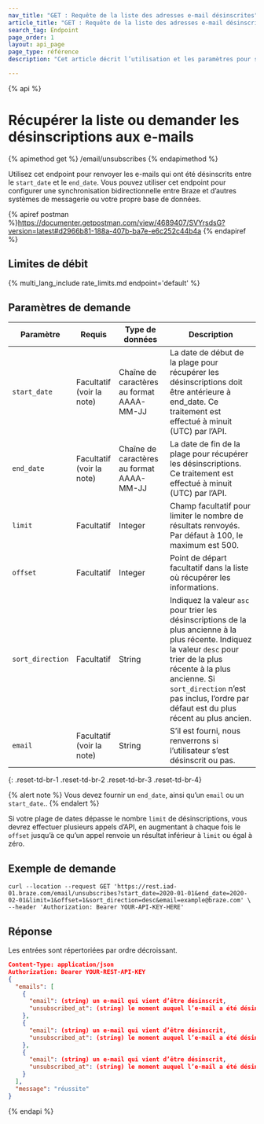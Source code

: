 ```yaml
---
nav_title: "GET : Requête de la liste des adresses e-mail désinscrites"
article_title: "GET : Requête de la liste des adresses e-mail désinscrites"
search_tag: Endpoint
page_order: 1
layout: api_page
page_type: référence
description: "Cet article décrit l’utilisation et les paramètres pour se servir de l’endpoint Braze Obtenir les désinscriptions aux e-mails."

---
```

{% api %}
# Récupérer la liste ou demander les désinscriptions aux e-mails
{% apimethod get %}
/email/unsubscribes
{% endapimethod %}

Utilisez cet endpoint pour renvoyer les e-mails qui ont été désinscrits entre le `start_date` et le `end_date`. Vous pouvez utiliser cet endpoint pour configurer une synchronisation bidirectionnelle entre Braze et d’autres systèmes de messagerie ou votre propre base de données.

{% apiref postman %}https://documenter.getpostman.com/view/4689407/SVYrsdsG?version=latest#d2966b81-188a-407b-ba7e-e6c252c44b4a {% endapiref %}

## Limites de débit

{% multi_lang_include rate_limits.md endpoint='default' %}

## Paramètres de demande

| Paramètre | Requis | Type de données | Description |
| ----------|-----------| ---------|------ |
| `start_date` | Facultatif <br>(voir la note) | Chaîne de caractères au format AAAA-MM-JJ| La date de début de la plage pour récupérer les désinscriptions doit être antérieure à end_date. Ce traitement est effectué à minuit (UTC) par l’API. |
| `end_date` | Facultatif <br>(voir la note) | Chaîne de caractères au format AAAA-MM-JJ | La date de fin de la plage pour récupérer les désinscriptions. Ce traitement est effectué à minuit (UTC) par l’API. |
| `limit` | Facultatif | Integer | Champ facultatif pour limiter le nombre de résultats renvoyés. Par défaut à 100, le maximum est 500. |
| `offset` | Facultatif | Integer | Point de départ facultatif dans la liste où récupérer les informations. |
| `sort_direction` | Facultatif | String | Indiquez la valeur `asc` pour trier les désinscriptions de la plus ancienne à la plus récente. Indiquez la valeur `desc` pour trier de la plus récente à la plus ancienne. Si `sort_direction` n’est pas inclus, l’ordre par défaut est du plus récent au plus ancien. |
| `email` | Facultatif <br>(voir la note) | String | S’il est fourni, nous renverrons si l’utilisateur s’est désinscrit ou pas. |
{: .reset-td-br-1 .reset-td-br-2 .reset-td-br-3  .reset-td-br-4}

{% alert note %}
Vous devez fournir un `end_date`, ainsi qu’un `email` ou un `start_date`..
{% endalert %}

Si votre plage de dates dépasse le nombre `limit` de désinscriptions, vous devrez effectuer plusieurs appels d’API, en augmentant à chaque fois le `offset` jusqu’à ce qu’un appel renvoie un résultat inférieur à `limit` ou égal à zéro.

## Exemple de demande 
```
curl --location --request GET 'https://rest.iad-01.braze.com/email/unsubscribes?start_date=2020-01-01&end_date=2020-02-01&limit=1&offset=1&sort_direction=desc&email=example@braze.com' \
--header 'Authorization: Bearer YOUR-API-KEY-HERE'
```

## Réponse

Les entrées sont répertoriées par ordre décroissant.

```json
Content-Type: application/json
Authorization: Bearer YOUR-REST-API-KEY
{
  "emails": [
    {
      "email": (string) un e-mail qui vient d’être désinscrit,
      "unsubscribed_at": (string) le moment auquel l’e-mail a été désinscrit en ISO 8601
    },
    {
      "email": (string) un e-mail qui vient d’être désinscrit,
      "unsubscribed_at": (string) le moment auquel l’e-mail a été désinscrit en ISO 8601
    },
    {
      "email": (string) un e-mail qui vient d’être désinscrit,
      "unsubscribed_at": (string) le moment auquel l’e-mail a été désinscrit en ISO 8601
    }
  ],
  "message": "réussite"
}
```
{% endapi %}

